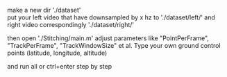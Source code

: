 make a new dir './dataset'  
put your left video that have downsampled by x hz to './dataset/left/'
and right video correspondingly './dataset/right/'

then open './Stitching/main.m'
adjust parameters like "PointPerFrame", "TrackPerFrame", "TrackWindowSize" et al.
Type your own ground control points (latitude, longitude, altitude)

and run all or ctrl+enter step by step

